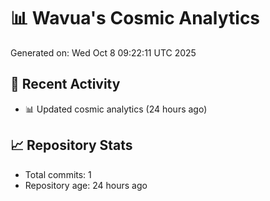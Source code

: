# 📊 Wavua's Cosmic Analytics
Generated on: Wed Oct  8 09:22:11 UTC 2025

## 🚀 Recent Activity
- 📊 Updated cosmic analytics (24 hours ago)
## 📈 Repository Stats
- Total commits: 1
- Repository age: 24 hours ago
